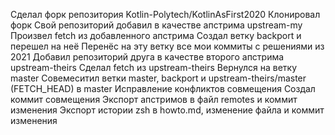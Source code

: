 Сделал форк репозитория Kotlin-Polytech/KotlinAsFirst2020
Клонировал форк
Свой репозиторий добавил в качестве апстрима upstream-my
Произвел fetch из добавленного апстрима
Создал ветку backport и перешел на неё
Перенёс на эту ветку все мои коммиты с решениями из 2021
Добавил репозиторий друга в качестве второго апстрима upstream-theirs
Сделал fetch из upstream-theirs
Вернулся на ветку master
Совемеситил ветки master, backport и upstream-theirs/master (FETCH_HEAD) в master
Исправление конфликтов совмещения
Создал коммит совмещения
Экспорт апстримов в файл remotes и коммит изменения
Экспорт истории zsh в howto.md, изменение файла и коммит изменения
